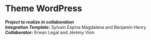 # Theme WordPress
__***Project to realize in collaboration***__<br/>
***Integration Template:*** Sylvain Espina Magdalena and Benjamin Henry<br/>
***Collaborator:*** Erwan Legal and Jérémy Vion
